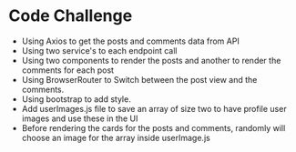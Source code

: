 # Code Challenge
 * Using Axios to get the posts and comments data from API
 * Using two service's to each endpoint call
 * Using two components to render the posts and another to render the comments for each post
 * Using BrowserRouter to Switch between the post view and the comments. 
 * Using bootstrap to add style. 
 * Add userImages.js file to save an array of size two to have profile user images and use these in the UI
 * Before rendering the cards for the posts and comments, randomly will choose an image for the array inside userImage.js
